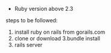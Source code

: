 * Ruby version
  above 2.3  
  
 steps to be followed:
  1. install ruby on rails from gorails.com
  2. clone or download
  3.bundle install
  4. rails server
  
